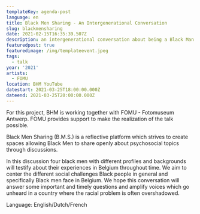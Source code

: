 ```yaml
---
templateKey: agenda-post
language: en
title: Black Men Sharing - An Intergenerational Conversation
slug: blackmensharing
date: 2021-02-15T16:35:39.507Z
description: an intergenerational conversation about being a Black Man in Belgium
featuredpost: true
featuredimage: /img/templateevent.jpeg
tags:
  - talk
year: '2021'
artists:
  - FOMU
location: BHM YouTube
datestart: 2021-03-25T18:00:00.000Z
dateend: 2021-03-25T20:00:00.000Z
---
```



For this project, BHM is working together with FOMU - Fotomuseum Antwerp. FOMU provides support to make the realization of the talk possible.

Black Men Sharing (B.M.S.) is a reflective platform which strives to create spaces allowing Black Men to share openly about psychosocial topics through discussions.

In this discussion four black men with different profiles and backgrounds will testify about their experiences in Belgium throughout time. We aim to center the different social challenges Black people in general and specifically Black men face in Belgium. We hope this conversation will answer some important and timely questions and amplify voices which go unheard in a country where the racial problem is often overshadowed.

Language: English/Dutch/French
